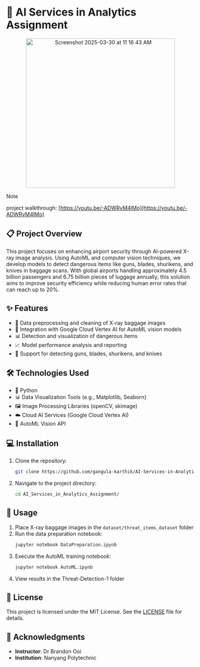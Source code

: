 # 🤖 AI Services in Analytics Assignment

<p align="center">
  <img src="https://github.com/user-attachments/assets/6c49ad12-f63f-40b2-8429-0be598e293e7" width="399" alt="Screenshot 2025-03-30 at 11 16 43 AM">
</p>

> [!NOTE]
> project walkthrough: [https://youtu.be/-ADWRyM4lMo](https://youtu.be/-ADWRyM4lMo)

## 📋 Project Overview
This project focuses on enhancing airport security through AI-powered X-ray image analysis. Using AutoML and computer vision techniques, we develop models to detect dangerous items like guns, blades, shurikens, and knives in baggage scans. With global airports handling approximately 4.5 billion passengers and 6.75 billion pieces of luggage annually, this solution aims to improve security efficiency while reducing human error rates that can reach up to 20%.

## ✨ Features
- 🧹 Data preprocessing and cleaning of X-ray baggage images
- 🔌 Integration with Google Cloud Vertex AI for AutoML vision models
- 📊 Detection and visualization of dangerous items
- 📈 Model performance analysis and reporting
- 🎯 Support for detecting guns, blades, shurikens, and knives

## 🛠️ Technologies Used
- 🐍 Python
- 📊 Data Visualization Tools (e.g., Matplotlib, Seaborn)
- 🖼️ Image Processing Libraries (openCV, skimage)
- ☁️ Cloud AI Services (Google Cloud Vertex AI)
- 🤖 AutoML Vision API

## 💻 Installation
1. Clone the repository:
    ```bash
    git clone https://github.com/gangula-karthik/AI-Services-in-Analytics.git
    ```
2. Navigate to the project directory:
    ```bash
    cd AI_Services_in_Analytics_Assignment/
    ```

## 🚀 Usage
1. Place X-ray baggage images in the `dataset/threat_items_dataset` folder
2. Run the data preparation notebook:
    ```bash
    jupyter notebook DataPreparation.ipynb
    ```
3. Execute the AutoML training notebook:
    ```bash
    jupyter notebook AutoML.ipynb
    ```
4. View results in the Threat-Detection-1 folder

## 📜 License
This project is licensed under the MIT License. See the [LICENSE](LICENSE) file for details.

## 🙌 Acknowledgments
- **Instructor**: Dr Brandon Ooi
- **Institution**: Nanyang Polytechnic
